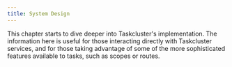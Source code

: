 ```yaml
---
title: System Design
---
```


This chapter starts to dive deeper into Taskcluster's implementation. The
information here is useful for those interacting directly with Taskcluster
services, and for those taking advantage of some of the more sophisticated
features available to tasks, such as scopes or routes.
